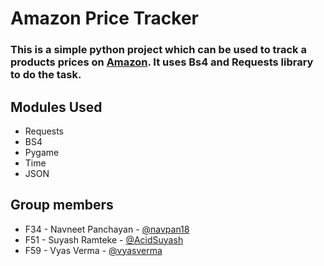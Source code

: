 # Amazon Price Tracker
### This is a simple python project which can be used to track a products prices on [**Amazon**]([https://www.amazon.com](https://www.amazon.com/)). It uses Bs4 and Requests library to do the task. 

## Modules Used
- Requests 
- BS4 
- Pygame 
- Time
- JSON
## Group members

- F34 - Navneet Panchayan - [@navpan18](https://github.com/Navpan18)
- F51 - Suyash Ramteke - [@AcidSuyash](https://github.com/AcidSuyash)
- F59 - Vyas Verma - [@vyasverma](https://github.com/vyasverma)
